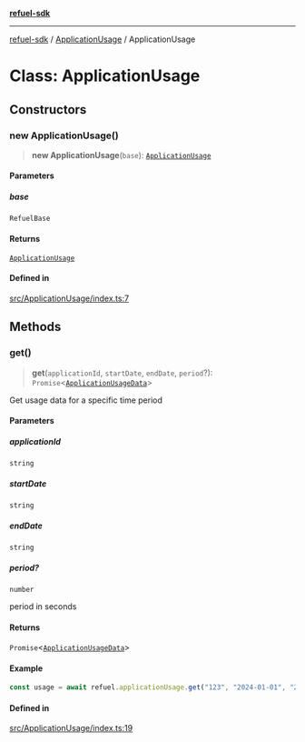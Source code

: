 [**refuel-sdk**](../../README.md)

***

[refuel-sdk](../../modules.md) / [ApplicationUsage](../README.md) / ApplicationUsage

# Class: ApplicationUsage

## Constructors

### new ApplicationUsage()

> **new ApplicationUsage**(`base`): [`ApplicationUsage`](ApplicationUsage.md)

#### Parameters

##### base

`RefuelBase`

#### Returns

[`ApplicationUsage`](ApplicationUsage.md)

#### Defined in

[src/ApplicationUsage/index.ts:7](https://github.com/refuel-ai/refuel-sdk/blob/7a0f1a61ebc96b440ae457740bef10a1f55424fa/src/ApplicationUsage/index.ts#L7)

## Methods

### get()

> **get**(`applicationId`, `startDate`, `endDate`, `period`?): `Promise`\<[`ApplicationUsageData`](../../types/type-aliases/ApplicationUsageData.md)\>

Get usage data for a specific time period

#### Parameters

##### applicationId

`string`

##### startDate

`string`

##### endDate

`string`

##### period?

`number`

period in seconds

#### Returns

`Promise`\<[`ApplicationUsageData`](../../types/type-aliases/ApplicationUsageData.md)\>

#### Example

```ts
const usage = await refuel.applicationUsage.get("123", "2024-01-01", "2024-01-31");
```

#### Defined in

[src/ApplicationUsage/index.ts:19](https://github.com/refuel-ai/refuel-sdk/blob/7a0f1a61ebc96b440ae457740bef10a1f55424fa/src/ApplicationUsage/index.ts#L19)

